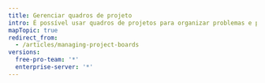 ```yaml
---
title: Gerenciar quadros de projeto
intro: É possível usar quadros de projetos para organizar problemas e pull requests e também para gerenciar o fluxo de trabalho em um repositório ou organização.
mapTopic: true
redirect_from:
  - /articles/managing-project-boards
versions:
  free-pro-team: '*'
  enterprise-server: '*'
---
```


